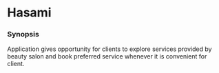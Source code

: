 # Hasami
### Synopsis

Application gives opportunity for clients to explore services provided by beauty salon and book preferred service whenever it is convenient for client.